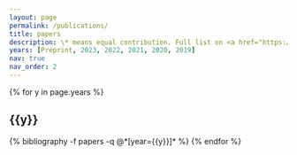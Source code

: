 ```yaml
---
layout: page
permalink: /publications/
title: papers
description: \* means equal contribution. Full list on <a href="https://scholar.google.com/citations?user=uZXQuYAAAAAJ&hl=zh-CN">Google Scholar</a>.
years: [Preprint, 2023, 2022, 2021, 2020, 2019]
nav: true
nav_order: 2
---
```


<div class="publications">

{% for y in page.years %}
  <h2 class="year">{{y}}</h2>
  {% bibliography -f papers -q @*[year={{y}}]* %}
{% endfor %}

</div>
